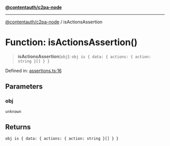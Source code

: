 [**@contentauth/c2pa-node**](../README.md)

***

[@contentauth/c2pa-node](../README.md) / isActionsAssertion

# Function: isActionsAssertion()

> **isActionsAssertion**(`obj`): `obj is { data: { actions: { action: string }[] } }`

Defined in: [assertions.ts:16](https://github.com/contentauth/c2pa-node-v2/blob/5fc86ffc8659a51143dea77869309236a097edcc/js-src/assertions.ts#L16)

## Parameters

### obj

`unknown`

## Returns

`obj is { data: { actions: { action: string }[] } }`
